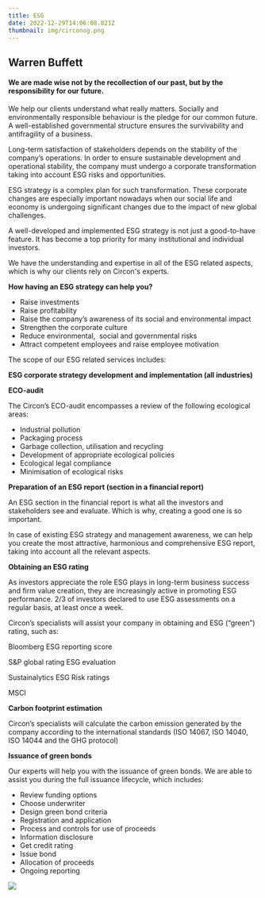 ```yaml
---
title: ESG
date: 2022-12-29T14:06:08.821Z
thumbnail: img/circonog.png
---
```

## Warren Buffett

#### We are made wise not by the recollection of our past, but by the responsibility for our future.

We help our clients understand what really matters. Socially and environmentally responsible behaviour is the pledge for our common future. A well-established governmental structure ensures the survivability and antifragility of a business.



Long-term satisfaction of stakeholders depends on the stability of the company’s operations. In order to ensure sustainable development and operational stability, the company must undergo a corporate transformation taking into account ESG risks and opportunities. 



ESG strategy is a complex plan for such transformation. These corporate changes are especially important nowadays when our social life and economy is undergoing significant changes due to the impact of new global challenges.



A well-developed and implemented ESG strategy is not just a good-to-have feature. It has become a top priority for many institutional and individual investors. 



We have the understanding and expertise in all of the ESG related aspects, which is why our clients rely on Circon's experts.  



**How having an ESG strategy can help you?**



* Raise investments 
* Raise profitability
* Raise the company’s awareness of its social and environmental impact
* Strengthen the corporate culture
* Reduce environmental,  social and governmental risks
* Attract competent employees and raise employee motivation



The scope of our ESG related services includes:



**ESG corporate strategy development and implementation (all industries)**



**ECO-audit** 



The Circon’s ECO-audit encompasses a review of the following ecological areas:

* Industrial pollution
* Packaging process
* Garbage collection, utilisation and recycling
* Development of appropriate ecological policies
* Ecological legal compliance
* Minimisation of ecological risks



**Preparation of an ESG report (section in a financial report)**



An ESG section in the financial report is what all the investors and stakeholders see and evaluate. Which is why, creating a good one is so important.



In case of existing ESG strategy and management awareness, we can help you create the most attractive, harmonious and comprehensive ESG report, taking into account all the relevant aspects.



**Obtaining an ESG rating**



As investors appreciate the role ESG plays in long-term business success and firm value creation, they are increasingly active in promoting ESG performance. 2/3 of investors declared to use ESG assessments on a regular basis, at least once a week.



Circon’s specialists will assist your company in obtaining and ESG (“green”) rating, such as:

Bloomberg ESG reporting score 

S&P global rating ESG evaluation

Sustainalytics ESG Risk ratings 

MSCI



**Carbon footprint estimation**



Circon’s specialists will calculate the carbon emission generated by the company according to the international standards (ISO 14067, ISO 14040, ISO 14044 and the GHG protocol)



**Issuance of green bonds**



Our experts will help you with the issuance of green bonds. We are able to assist you during the full issuance lifecycle, which includes:



* Review funding options
* Choose underwriter
* Design green bond criteria
* Registration and application
* Process and controls for use of proceeds
* Information disclosure
* Get credit rating
* Issue bond
* Allocation of proceeds
* Ongoing reporting



![](https://lh6.googleusercontent.com/SUOcFdTPM-fRbjRfV5i6Zog0HbM4S9YemjPIPWP3hz_RApxOJgnx_US5hQIuVTyGxAH_B71knKJkDoyffm_dy-zQSm7iYUe23H5Kk3wgnd682ikl4HyUX6mT22H-TTVmIfxvq6IjC6siEIvo2rWfGiWdZgnBVKBav1GJUiyvHbU6bU_WeK-CPsXdMliUYw)



<!--EndFragment-->